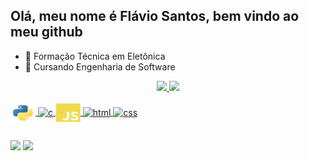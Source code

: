 ## Olá, meu nome é Flávio Santos, bem vindo ao meu github


- 🤖 Formação Técnica em Eletônica
- 📜 Cursando Engenharia de Software

<div align = "center">
  <a href="https://github.com/FlavioSantos2002">
  <img height="134em" src="https://github-readme-stats.vercel.app/api?username=FlavioSantos2002&show_icons=true&theme=highcontrast&include_all_commits=true&count_private=true"/>
  <img height="134em" src="https://github-readme-stats.vercel.app/api/top-langs/?username=FlavioSantos2002&layout=compact&langs_count=7&theme=highcontrast"/>
</div>
<div style="display: inline_block"><br>
  <img align="center" alt="Python" height="30" width="40" src="https://raw.githubusercontent.com/devicons/devicon/master/icons/python/python-original.svg">
  <img align="center" alt="c" height="30" width="40" src="https://cdn.jsdelivr.net/gh/devicons/devicon/icons/c/c-original.svg">
  <img align="center" alt="Js" height="30" width="40" src="https://raw.githubusercontent.com/devicons/devicon/master/icons/javascript/javascript-plain.svg">
  <img align="center" alt="html" height="30" width="40" src="https://cdn.jsdelivr.net/gh/devicons/devicon/icons/html5/html5-original.svg">
  <img align="center" alt="css" height="30" width="40" src="https://cdn.jsdelivr.net/gh/devicons/devicon/icons/css3/css3-original.svg">
 </div>
  
##

<div> 
  <a href = "mailto:luizflavio.20052002@gmail.com"><img src="https://img.shields.io/badge/-Gmail-%23333?style=for-the-badge&logo=gmail&logoColor=white" target="_blank"></a>
  <a href="https://www.linkedin.com/in/flávio-souza-237587220" target="_blank"><img src="https://img.shields.io/badge/-LinkedIn-%230077B5?style=for-the-badge&logo=linkedin&logoColor=white" target="_blank"></a> 
<div/>
